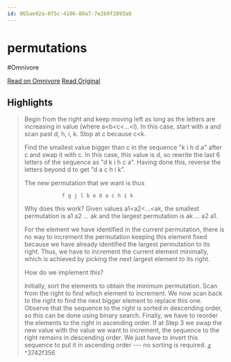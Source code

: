```yaml
---
id: 065ae92a-0f5c-4106-88a7-7e2b9f2893a0
---
```


# permutations
#Omnivore

[Read on Omnivore](https://omnivore.app/me/permutations-18e9896262f)
[Read Original](https://www.iarcs.org.in/inoi/online-study-material/topics/permutations.php)

## Highlights

> Begin from the right and keep moving left as long as the
> 	letters are increasing in value (where
> 	a<b<c<…<l).  In this case, start with
> 	a and scan past d, h, i, k.  Stop at c because c<k.
>       
> 
> 	Find the smallest value bigger than c in the sequence "k
> 	i h d a" after c and swap it with c.  In this case, this
> 	value is d, so rewrite the last 6 letters of the sequence
> 	as "d k i h c a".  Having done this, reverse the letters
> 	beyond d to get "d a c h i k".
>       
> 
> 	The new permutation that we want is thus
>       
> 
>                 f g j l b e d a c h i k
>       
> 
> 	Why does this work?  Given values a1<a2<...<ak,
> 	the smallest permutation is a1 a2 ... ak and the largest
> 	permutation is ak ... a2 a1.
>       
> 
> 	For the element we have identified in the current
> 	permutation, there is no way to increment the permutation
> 	keeping this element fixed because we have already
> 	identified the largest permutation to its right.  Thus,
> 	we have to increment the current element minimally, which
> 	is achieved by picking the next largest element to its
> 	right.
>       
> 
> 	How do we implement this?
>       
>  Initially, sort the elements to obtain the minimum
> 	  permutation.
>  Scan from the right to find which element to
> 	  increment.
>  We now scan back to the right to find the next
>           bigger element to replace this one.  Observe that the
>           sequence to the right is sorted in descending order, so
>           this can be done using binary search.
>  Finally, we have to reorder the elements to the
> 	  right in ascending order.  If at Step 3 we swap the new
> 	  value with the value we want to increment, the sequence
> 	  to the right remains in descending order.  We just have
> 	  to invert this sequence to put it in ascending order
> 	  --- no sorting is required. [⤴️](https://omnivore.app/me/permutations-18e9896262f#3742f356-b838-4d58-9d1d-e8f9ef3e20a0)  ^3742f356

